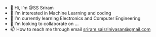 - 👋 Hi, I’m @SS Sriram
- 👀 I’m interested in Machine Learning and coding
- 🌱 I’m currently learning Electronics and Computer Engineering
- 💞️ I’m looking to collaborate on ...
- 📫 How to reach me through email sriram.saisrinivasan@gmail.com

<!---
SSSriram/SSSriram is a ✨ special ✨ repository because its `README.md` (this file) appears on your GitHub profile.
You can click the Preview link to take a look at your changes.
--->
